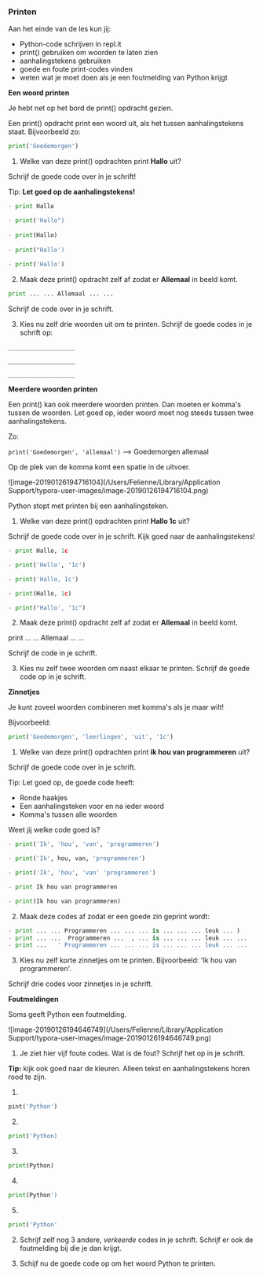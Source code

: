 ### Printen

Aan het einde van de les kun jij:

- Python-code schrijven in repl.it
- print() gebruiken om woorden te laten zien
- aanhalingstekens gebruiken 
- goede en foute print-codes vinden
- weten wat je moet doen als je een foutmelding van Python krijgt



**Een woord printen**

Je hebt net op het bord de print() opdracht gezien. 

Een print() opdracht print een woord uit, als het tussen aanhalingstekens staat. Bijvoorbeeld zo:

```python
print('Goedemorgen')
```



1) Welke van deze print() opdrachten print **Hallo** uit? 

Schrijf de goede code over in je schrift!

Tip: **Let goed op de aanhalingstekens!**

```python
- print Hallo

- print('Hallo")
        
- print(Hallo)
        
- print("Hallo')
        
- print('Hallo')
```

2) Maak deze print() opdracht zelf af zodat er **Allemaal** in beeld komt.

```python
print ... ... Allemaal ... ...
```

Schrijf de code over in je schrift.



3) Kies nu zelf drie woorden uit om te printen. Schrijf de goede codes in je schrift op:

```___________________```

```___________________```

```___________________```



**Meerdere woorden printen**

Een print() kan ook meerdere woorden printen. Dan moeten er komma's tussen de woorden. Let goed op, ieder woord moet nog steeds tussen twee aanhalingstekens.

Zo:

```print('Goedemorgen', 'allemaal')``` --> Goedemorgen allemaal

Op de plek van de komma komt een spatie in de uitvoer.

![image-20190126194716104](/Users/Felienne/Library/Application Support/typora-user-images/image-20190126194716104.png)

Python stopt met printen bij een aanhalingsteken. 

1) Welke van deze print() opdrachten print **Hallo 1c** uit? 

Schrijf de goede code over in je schrift. Kijk goed naar de aanhalingstekens!

```python
- print Hallo, 1c

- print('Hello', '1c')

- print('Hallo, 1c')

- print(Hallo, 1c)

- print("Hallo', '1c")
```

2) Maak deze print() opdracht zelf af zodat er **Allemaal** in beeld komt.

print ... ... Allemaal ... ...

Schrijf de code in je schrift.

3) Kies nu zelf twee woorden om naast elkaar te printen. 
Schrijf de goede code op in je schrift.




**Zinnetjes**

Je kunt zoveel woorden combineren met komma's als je maar wilt!

Bijvoorbeeld:

```python
print('Goedemorgen', 'leerlingen', 'uit', '1c')
```

1) Welke van deze print() opdrachten print **ik hou van programmeren** uit? 

Schrijf de goede code over in je schrift.

Tip: Let goed op, de goede code heeft:

* Ronde haakjes
* Een aanhalingsteken voor en na ieder woord
* Komma's tussen alle woorden

Weet jij welke code goed is?

```python
- print('Ik', 'hou', 'van', 'programmeren')

- print('Ik', hou, van, 'programmeren')

- print('Ik', 'hou', 'van' 'programmeren')

- print Ik hou van programmeren

- print(Ik hou van programmeren)
```



2) Maak deze codes af zodat er een goede zin geprint wordt:

```python
- print ... ... Programmeren ... ... ... is ... ... ... leuk ... )
- print ... ...  Programmeren ...  , ... is ... ... ... leuk ... ...
- print ...   ' Programmeren ... ... ... is ... ... ... leuk ... ...
```



3) Kies nu zelf korte zinnetjes om te printen. Bijvoorbeeld: 'Ik hou van programmeren'.

Schrijf drie codes voor zinnetjes in je schrift.







**Foutmeldingen**

Soms geeft Python een foutmelding.

![image-20190126194646749](/Users/Felienne/Library/Application Support/typora-user-images/image-20190126194646749.png)



1) Je ziet hier vijf foute codes. Wat is de fout? Schrijf het op in je schrift.

**Tip:** kijk ook goed naar de kleuren. Alleen tekst en aanhalingstekens horen rood te zijn.

1.
```python
pint('Python')
```

2.
```python
print('Python)
```

3.
```python
print(Python)
```

4.
```python
print(Python')
```

5.
```python
print('Python'
```


2) Schrijf zelf nog 3 andere, *verkeerde* codes in je schrift. Schrijf er ook de foutmelding bij die je dan krijgt.

3) Schijf nu de goede code op om het woord Python te printen.


